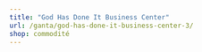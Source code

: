 ```yaml
---
title: "God Has Done It Business Center"
url: /ganta/god-has-done-it-business-center-3/
shop: commodité
---
```

